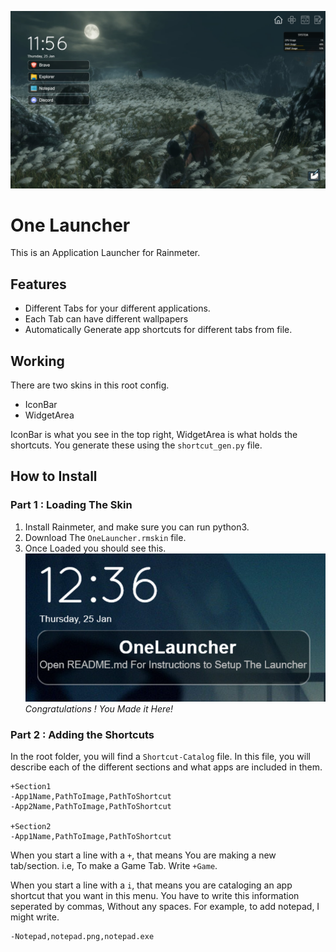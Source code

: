 ![Home Page](Screenshots/HomePage.png)
# One Launcher
This is an Application Launcher for Rainmeter.

## Features
- Different Tabs for your different applications.
- Each Tab can have different wallpapers
- Automatically Generate app shortcuts for different tabs from file.

## Working

There are two skins in this root config.
-   IconBar
-   WidgetArea

IconBar is what you see in the top right, WidgetArea is what holds the shortcuts. You generate these using the `shortcut_gen.py` file.

## How to Install
### Part 1 : Loading The Skin
1. Install Rainmeter, and make sure you can run python3.
2. Download The `OneLauncher.rmskin` file.
3. Once Loaded you should see this.
![First Launch Screenshot](Screenshots/FirstLaunch.png)
_Congratulations ! You Made it Here!_

### Part 2 : Adding the Shortcuts
In the root folder, you will find a `Shortcut-Catalog` file. In this file, you will describe each of the different sections and what apps are included in them.

```
+Section1
-App1Name,PathToImage,PathToShortcut
-App2Name,PathToImage,PathToShortcut

+Section2
-App1Name,PathToImage,PathToShortcut
```

When you start a line with a `+`, that means You are making a new tab/section. i.e, To make a Game Tab. Write `+Game`.

When you start a line with a `i`, that means you are cataloging an app shortcut that you want in this menu. You have to write this information seperated by commas, Without any spaces. For example, to add notepad, I might write.

```
-Notepad,notepad.png,notepad.exe
```